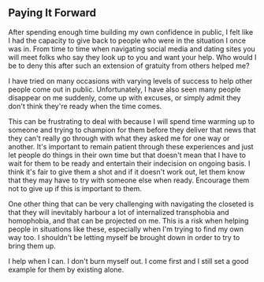 ## Paying It Forward

After spending enough time building my own confidence in public, I felt like I had the capacity to give back to people who were in the situation I once was in. From time to time when navigating social media and dating sites you will meet folks who say they look up to you and want your help. Who would I be to deny this after such an extension of gratuity from others helped me?

I have tried on many occasions with varying levels of success to help other people come out in public. Unfortunately, I have also seen many people disappear on me suddenly, come up with excuses, or simply admit they don't think they're ready when the time comes.

This can be frustrating to deal with because I will spend time warming up to someone and trying to champion for them before they deliver that news that they can't really go through with what they asked me for one way or another. It's important to remain patient through these experiences and just let people do things in their own time but that doesn't mean that I have to wait for them to be ready and entertain their indecision on ongoing basis. I think it's fair to give them a shot and if it doesn't work out, let them know that they may have to try with someone else when ready. Encourage them not to give up if this is important to them.

One other thing that can be very challenging with navigating the closeted is that they will inevitably harbour a lot of internalized transphobia and homophobia, and that can be projected on me. This is a risk when helping people in situations like these, especially when I'm trying to find my own way too. I shouldn't be letting myself be brought down in order to try to bring them up.

I help when I can. I don't burn myself out. I come first and I still set a good example for them by existing alone.